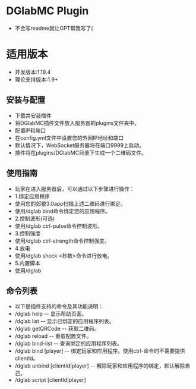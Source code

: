 
# DGlabMC Plugin
* 不会写readme就让GPT帮我写了(
# 适用版本
* 开发版本:1.19.4
* 理论支持版本:1.9+
## 安装与配置
* 下载并安装插件
* 将DGlabMC插件文件放入服务器的plugins文件夹中。
* 配置IP和端口
* 在config.yml文件中设置您的外网IP地址和端口
* 默认情况下，WebSocket服务器将在端口9999上启动。
* 插件将在plugins/DGlabMC目录下生成一个二维码文件。

## 使用指南
* 玩家在进入服务器后，可以通过以下步骤进行操作：
* 1.绑定应用程序
* 使用您的郊狼3.0app扫描上述二维码进行绑定。
* 使用/dglab bind命令绑定您的应用程序。
* 2.控制波形(可选)
* 使用/dglab ctrl-pulse命令控制波形。
* 3.控制强度
* 使用/dglab ctrl-strength命令控制强度。
* 4.放电
* 使用/dglab shock <秒数>命令进行放电。
* 5.内置脚本
* 使用/dglab 

## 命令列表
* 以下是插件支持的命令及其功能说明：
* /dglab help -- 显示帮助页面。
* /dglab list -- 显示已绑定的应用程序列表。
* /dglab getQRCode -- 获取二维码。
* /dglab reload -- 重载配置文件。
* /dglab bind-list -- 查询绑定的应用程序列表。
* /dglab bind <clientId> [player] -- 绑定玩家和应用程序。使用ctrl-命令时不需要提供clientId。
* /dglab unbind [clientId|player] -- 解除玩家和应用程序的绑定，默认解除自己。
* /dglab script [clientId|player] <script> (enable|disable|toggle) -- 为客户端启用/禁用脚本
* /dglab script-list 查看脚本列表
* /dglab ctrl-strength [clientId|player] (A|B|both) (add|dec|set) <value> -- 控制强度，设置通道、模式和数值。
* /dglab ctrl-pulse [clientId|player] (A|B|both) (<HEX[]>|clear) -- 控制波形，设置通道和8字节的HEX数组。
* /dglab shock [clientId|player] <time(sec)> -- 按照波形放电。
* /dglab server-run [port] -- 启动WebSocket服务器，不填端口则使用配置文件中的默认端口。
* /dglab server-stop -- 关闭当前的WebSocket服务器。
* /dglab send-msg <clientId> <message> -- 直接向应用程序发送消息（可使用空格，不推荐使用）。
* /dglab send-dgjson <clientId> <typ> <cid> <tid> <msg> -- 直接向应用程序发送DGJson（不推荐使用）。

## 注意事项
* 请确保在config.yml中正确设置IP地址和端口，以便WebSocket服务器能够正常运行。
* 在玩家首次进入服务器后，请指导其使用/dglab bind命令进行应用程序绑定。
* 使用控制命令如/dglab ctrl-pulse和/dglab ctrl-strength时，请确保输入的参数正确，以免造成误操作。
* 如有任何问题，请参考插件的帮助命令/dglab help或联系插件开发者。
